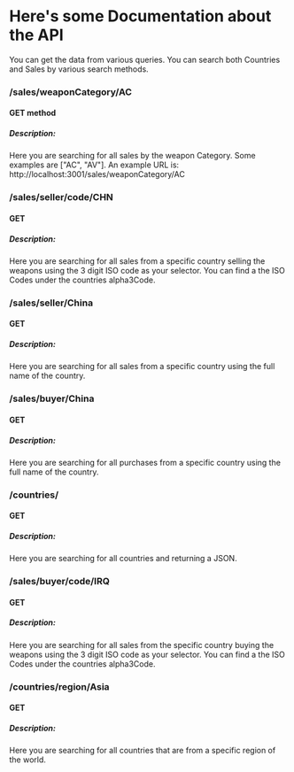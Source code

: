 # Here's some Documentation about the API

You can get the data from various queries. You can search both Countries and Sales by various search methods.

### /sales/weaponCategory/AC

#### GET method

##### Description:

Here you are searching for all sales by the weapon Category. Some examples are ["AC", "AV"].
An example URL is: http://localhost:3001/sales/weaponCategory/AC

### /sales/seller/code/CHN

#### GET

##### Description:

Here you are searching for all sales from a specific country selling the weapons using the 3 digit ISO code as your selector. You can find a the ISO Codes under the countries alpha3Code.

### /sales/seller/China

#### GET

##### Description:

Here you are searching for all sales from a specific country using the full name of the country.

### /sales/buyer/China

#### GET

##### Description:

Here you are searching for all purchases from a specific country using the full name of the country.

### /countries/

#### GET

##### Description:

Here you are searching for all countries and returning a JSON.

### /sales/buyer/code/IRQ

#### GET

##### Description:

Here you are searching for all sales from the specific country buying the weapons using the 3 digit ISO code as your selector. You can find a the ISO Codes under the countries alpha3Code.

### /countries/region/Asia

#### GET

##### Description:

Here you are searching for all countries that are from a specific region of the world.
